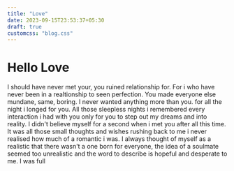 ```yaml
---
title: "Love"
date: 2023-09-15T23:53:37+05:30
draft: true
customcss: "blog.css"
---
```


# Hello Love

I should have never met your, you ruined relationship for. For i who have never been in a realtionship to seen perfection.
You made everyone else mundane, same, boring. I never wanted anything more than you. for all the night i longed for you.
All those sleepless nights i remembered every interaction i had with you only for you to step out my dreams and into reality.
I didn't believe myself for a second when i met you after all this time. It was all those small thoughts and wishes rushing back to me
i never realised how much of a romantic i was. I always thought of myself as a realistic that there wasn't a one born for everyone, the idea
of a soulmate seemed too unrealistic and the word to describe is hopeful and desperate to me. I was full
